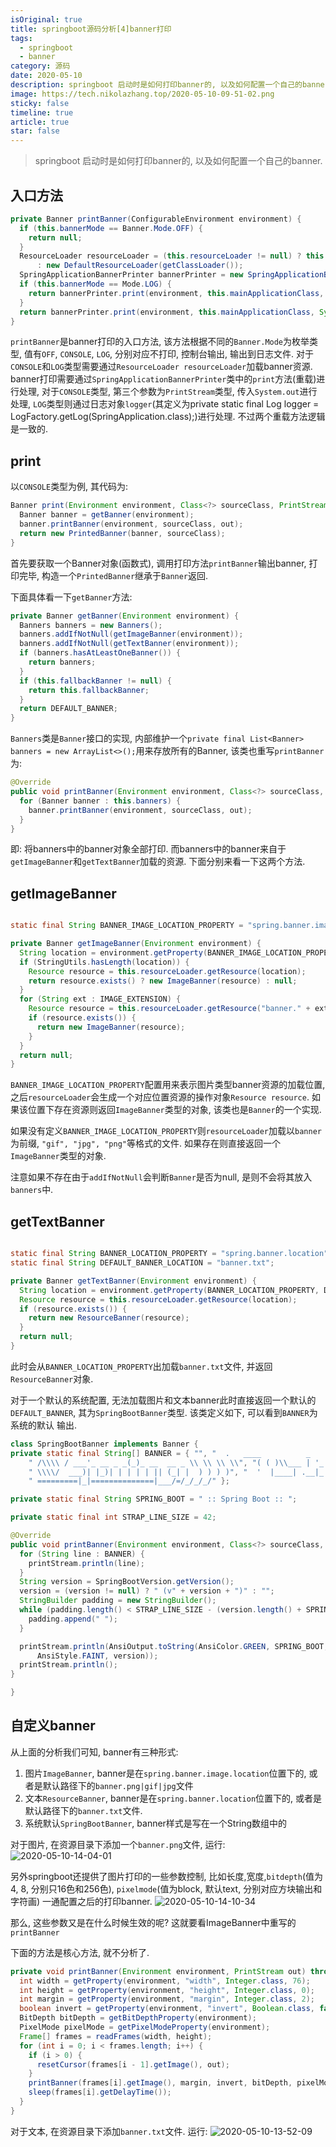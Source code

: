 ```yaml
---
isOriginal: true
title: springboot源码分析[4]banner打印
tags:
  - springboot
  - banner
category: 源码
date: 2020-05-10
description: springboot 启动时是如何打印banner的, 以及如何配置一个自己的banner
image: https://tech.nikolazhang.top/2020-05-10-09-51-02.png
sticky: false
timeline: true
article: true
star: false
---
```


> springboot 启动时是如何打印banner的, 以及如何配置一个自己的banner.

## 入口方法

```java
private Banner printBanner(ConfigurableEnvironment environment) {
  if (this.bannerMode == Banner.Mode.OFF) {
    return null;
  }
  ResourceLoader resourceLoader = (this.resourceLoader != null) ? this.resourceLoader
      : new DefaultResourceLoader(getClassLoader());
  SpringApplicationBannerPrinter bannerPrinter = new SpringApplicationBannerPrinter(resourceLoader, this.banner);
  if (this.bannerMode == Mode.LOG) {
    return bannerPrinter.print(environment, this.mainApplicationClass, logger);
  }
  return bannerPrinter.print(environment, this.mainApplicationClass, System.out);
}
```

`printBanner`是banner打印的入口方法, 该方法根据不同的`Banner.Mode`为枚举类型, 值有`OFF`, `CONSOLE`, `LOG`, 分别对应不打印, 控制台输出, 输出到日志文件.
对于`CONSOLE`和`LOG`类型需要通过`ResourceLoader resourceLoader`加载banner资源. banner打印需要通过`SpringApplicationBannerPrinter`类中的`print`方法(重载)进行处理, 对于`CONSOLE`类型, 第三个参数为`PrintStream`类型, 传入`System.out`进行处理, `LOG`类型则通过日志对象`logger`(其定义为private static final Log logger = LogFactory.getLog(SpringApplication.class);)进行处理. 不过两个重载方法逻辑是一致的.

## print

以`CONSOLE`类型为例, 其代码为:

```java
Banner print(Environment environment, Class<?> sourceClass, PrintStream out) {
  Banner banner = getBanner(environment);
  banner.printBanner(environment, sourceClass, out);
  return new PrintedBanner(banner, sourceClass);
}
```

首先要获取一个Banner对象(函数式), 调用打印方法`printBanner`输出banner, 打印完毕, 构造一个`PrintedBanner`继承于`Banner`返回.

下面具体看一下`getBanner`方法:

```java
private Banner getBanner(Environment environment) {
  Banners banners = new Banners();
  banners.addIfNotNull(getImageBanner(environment));
  banners.addIfNotNull(getTextBanner(environment));
  if (banners.hasAtLeastOneBanner()) {
    return banners;
  }
  if (this.fallbackBanner != null) {
    return this.fallbackBanner;
  }
  return DEFAULT_BANNER;
}
```

`Banners`类是`Banner`接口的实现, 内部维护一个`private final List<Banner> banners = new ArrayList<>();`用来存放所有的Banner, 该类也重写`printBanner`为:

```java
@Override
public void printBanner(Environment environment, Class<?> sourceClass, PrintStream out) {
  for (Banner banner : this.banners) {
    banner.printBanner(environment, sourceClass, out);
  }
}
```

即: 将banners中的banner对象全部打印. 而banners中的banner来自于`getImageBanner`和`getTextBanner`加载的资源. 下面分别来看一下这两个方法.

## getImageBanner

```java

static final String BANNER_IMAGE_LOCATION_PROPERTY = "spring.banner.image.location";

private Banner getImageBanner(Environment environment) {
  String location = environment.getProperty(BANNER_IMAGE_LOCATION_PROPERTY);
  if (StringUtils.hasLength(location)) {
    Resource resource = this.resourceLoader.getResource(location);
    return resource.exists() ? new ImageBanner(resource) : null;
  }
  for (String ext : IMAGE_EXTENSION) {
    Resource resource = this.resourceLoader.getResource("banner." + ext);
    if (resource.exists()) {
      return new ImageBanner(resource);
    }
  }
  return null;
}

```

`BANNER_IMAGE_LOCATION_PROPERTY`配置用来表示图片类型banner资源的加载位置, 之后`resourceLoader`会生成一个对应位置资源的操作对象`Resource resource`.
如果该位置下存在资源则返回`ImageBanner`类型的对象, 该类也是`Banner`的一个实现.

如果没有定义`BANNER_IMAGE_LOCATION_PROPERTY`则`resourceLoader`加载以`banner`为前缀, `"gif", "jpg", "png"`等格式的文件. 如果存在则直接返回一个`ImageBanner`类型的对象.

注意如果不存在由于`addIfNotNull`会判断`Banner`是否为null, 是则不会将其放入`banners`中.

## getTextBanner

```java

static final String BANNER_LOCATION_PROPERTY = "spring.banner.location";
static final String DEFAULT_BANNER_LOCATION = "banner.txt";

private Banner getTextBanner(Environment environment) {
  String location = environment.getProperty(BANNER_LOCATION_PROPERTY, DEFAULT_BANNER_LOCATION);
  Resource resource = this.resourceLoader.getResource(location);
  if (resource.exists()) {
    return new ResourceBanner(resource);
  }
  return null;
}
```

此时会从`BANNER_LOCATION_PROPERTY`出加载`banner.txt`文件, 并返回`ResourceBanner`对象.

对于一个默认的系统配置, 无法加载图片和文本banner此时直接返回一个默认的`DEFAULT_BANNER`, 其为`SpringBootBanner`类型. 该类定义如下, 可以看到`BANNER`为系统的默认
输出.

```java
class SpringBootBanner implements Banner {
private static final String[] BANNER = { "", "  .   ____          _            __ _ _",
    " /\\\\ / ___'_ __ _ _(_)_ __  __ _ \\ \\ \\ \\", "( ( )\\___ | '_ | '_| | '_ \\/ _` | \\ \\ \\ \\",
    " \\\\/  ___)| |_)| | | | | || (_| |  ) ) ) )", "  '  |____| .__|_| |_|_| |_\\__, | / / / /",
    " =========|_|==============|___/=/_/_/_/" };

private static final String SPRING_BOOT = " :: Spring Boot :: ";

private static final int STRAP_LINE_SIZE = 42;

@Override
public void printBanner(Environment environment, Class<?> sourceClass, PrintStream printStream) {
  for (String line : BANNER) {
    printStream.println(line);
  }
  String version = SpringBootVersion.getVersion();
  version = (version != null) ? " (v" + version + ")" : "";
  StringBuilder padding = new StringBuilder();
  while (padding.length() < STRAP_LINE_SIZE - (version.length() + SPRING_BOOT.length())) {
    padding.append(" ");
  }

  printStream.println(AnsiOutput.toString(AnsiColor.GREEN, SPRING_BOOT, AnsiColor.DEFAULT, padding.toString(),
      AnsiStyle.FAINT, version));
  printStream.println();
}

}

```

## 自定义banner

从上面的分析我们可知, banner有三种形式:

1. 图片`ImageBanner`, banner是在`spring.banner.image.location`位置下的, 或者是默认路径下的`banner.png|gif|jpg`文件
2. 文本`ResourceBanner`, banner是在`spring.banner.location`位置下的, 或者是默认路径下的`banner.txt`文件.
3. 系统默认`SpringBootBanner`, banner样式是写在一个String数组中的

对于图片, 在资源目录下添加一个`banner.png`文件, 运行:
![2020-05-10-14-04-01](https://tech.nikolazhang.top/2020-05-10-14-04-01.png)

另外springboot还提供了图片打印的一些参数控制, 比如长度,宽度,`bitdepth`(值为4, 8, 分别只16色和256色), `pixelmode`(值为block, 默认text, 分别对应方块输出和字符画)
一通配置之后的打印banner.
![2020-05-10-14-10-34](https://tech.nikolazhang.top/2020-05-10-14-10-34.png)

那么, 这些参数又是在什么时候生效的呢? 这就要看ImageBanner中重写的`printBanner`

下面的方法是核心方法, 就不分析了.

```java
private void printBanner(Environment environment, PrintStream out) throws IOException {
  int width = getProperty(environment, "width", Integer.class, 76);
  int height = getProperty(environment, "height", Integer.class, 0);
  int margin = getProperty(environment, "margin", Integer.class, 2);
  boolean invert = getProperty(environment, "invert", Boolean.class, false);
  BitDepth bitDepth = getBitDepthProperty(environment);
  PixelMode pixelMode = getPixelModeProperty(environment);
  Frame[] frames = readFrames(width, height);
  for (int i = 0; i < frames.length; i++) {
    if (i > 0) {
      resetCursor(frames[i - 1].getImage(), out);
    }
    printBanner(frames[i].getImage(), margin, invert, bitDepth, pixelMode, out);
    sleep(frames[i].getDelayTime());
  }
}
```

对于文本,  在资源目录下添加`banner.txt`文件. 运行:
![2020-05-10-13-52-09](https://tech.nikolazhang.top/2020-05-10-13-52-09.png)

